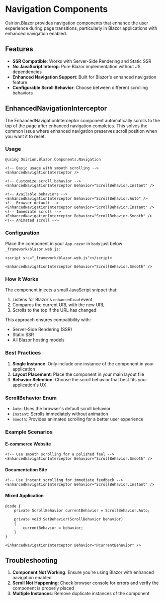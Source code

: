 # Navigation Components

Osirion.Blazor provides navigation components that enhance the user experience during page transitions, particularly in Blazor applications with enhanced navigation enabled.

## Features

- **SSR Compatible**: Works with Server-Side Rendering and Static SSR
- **No JavaScript Interop**: Pure Blazor implementation without JS dependencies
- **Enhanced Navigation Support**: Built for Blazor's enhanced navigation feature
- **Configurable Scroll Behavior**: Choose between different scrolling behaviors

## EnhancedNavigationInterceptor

The EnhancedNavigationInterceptor component automatically scrolls to the top of the page after enhanced navigation completes. This solves the common issue where enhanced navigation preserves scroll position when you want it to reset.

### Usage

```razor
@using Osirion.Blazor.Components.Navigation

<!-- Basic usage with smooth scrolling -->
<EnhancedNavigationInterceptor />

<!-- Customize scroll behavior -->
<EnhancedNavigationInterceptor Behavior="ScrollBehavior.Instant" />

<!-- Available behaviors -->
<EnhancedNavigationInterceptor Behavior="ScrollBehavior.Auto" />    <!-- Browser default -->
<EnhancedNavigationInterceptor Behavior="ScrollBehavior.Instant" /> <!-- Immediate scroll -->
<EnhancedNavigationInterceptor Behavior="ScrollBehavior.Smooth" />  <!-- Animated scroll -->
```

### Configuration

Place the component in your `App.razor` in `body` just below `_framework/blazor.web.js`:

```razor
<script src="_framework/blazor.web.js"></script>

<EnhancedNavigationInterceptor Behavior="ScrollBehavior.Smooth" />
```

### How It Works

The component injects a small JavaScript snippet that:
1. Listens for Blazor's `enhancedload` event
2. Compares the current URL with the new URL
3. Scrolls to the top if the URL has changed

This approach ensures compatibility with:
- Server-Side Rendering (SSR)
- Static SSR
- All Blazor hosting models

### Best Practices

1. **Single Instance**: Only include one instance of the component in your application
2. **Layout Placement**: Place the component in your main layout file
3. **Behavior Selection**: Choose the scroll behavior that best fits your application's UX

### ScrollBehavior Enum

- `Auto`: Uses the browser's default scroll behavior
- `Instant`: Scrolls immediately without animation
- `Smooth`: Provides animated scrolling for a better user experience

### Example Scenarios

#### E-commerce Website
```razor
<!-- Use smooth scrolling for a polished feel -->
<EnhancedNavigationInterceptor Behavior="ScrollBehavior.Smooth" />
```

#### Documentation Site
```razor
<!-- Use instant scrolling for immediate feedback -->
<EnhancedNavigationInterceptor Behavior="ScrollBehavior.Instant" />
```

#### Mixed Application
```razor
@code {
    private ScrollBehavior currentBehavior = ScrollBehavior.Auto;

    private void SetBehavior(ScrollBehavior behavior)
    {
        currentBehavior = behavior;
    }
}

<EnhancedNavigationInterceptor Behavior="@currentBehavior" />
```

## Troubleshooting

1. **Component Not Working**: Ensure you're using Blazor with enhanced navigation enabled
2. **Scroll Not Happening**: Check browser console for errors and verify the component is properly placed
3. **Multiple Instances**: Remove duplicate instances of the component